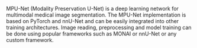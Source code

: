 MPU-Net (Modality Preservation U-Net) is a deep learning network for multimodal medical image segmentation.
The MPU-Net implementation is based on PyTorch and nnU-Net and can be easily integrated into other training architectures.
Image reading, preprocessing and model training can be done using popular frameworks such as MONAI or nnU-Net or any custom framework.